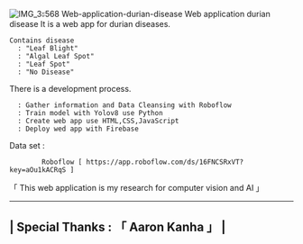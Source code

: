 ![IMG_3ะ568](https://github.com/Akari-11000/Web-application-durian-disease/assets/80401493/1b41afe2-cef4-4ec1-8225-4f70a7d00dbf)
Web-application-durian-disease
Web application durian disease
  It is a web app for durian diseases. 
    
    Contains disease
      : "Leaf Blight"
      : "Algal Leaf Spot"
      : "Leaf Spot"
      : "No Disease"
      
  There is a development process.
  
      : Gather information and Data Cleansing with Roboflow
      : Train model with Yolov8 use Python
      : Create web app use HTML,CSS,JavaScript 
      : Deploy wed app with Firebase

Data set :

            Roboflow [ https://app.roboflow.com/ds/16FNCSRxVT?key=aOu1kACRqS ]

「 This web application is my research for computer vision and AI 」


-------------------------------------------------------------------------------
|                  Special Thanks : 「  Aaron Kanha  」                       |
-------------------------------------------------------------------------------

